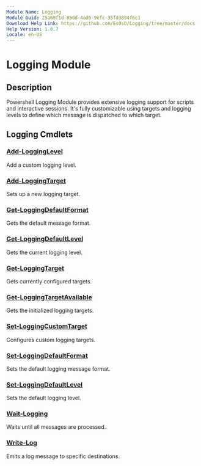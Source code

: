 ```yaml
---
Module Name: Logging
Module Guid: 25a60f1d-85dd-4ad6-9efc-35fd3894f6c1
Download Help Link: https://github.com/EsOsO/Logging/tree/master/docs
Help Version: 1.0.7
Locale: en-US
---
```


# Logging Module
## Description
Powershell Logging Module provides extensive logging support for scripts and interactive sessions.
It's fully customizable using targets and logging levels to define which message is dispatched to which target.

## Logging Cmdlets
### [Add-LoggingLevel](Add-LoggingLevel.md)
Add a custom logging level.

### [Add-LoggingTarget](Add-LoggingTarget.md)
Sets up a new logging target.

### [Get-LoggingDefaultFormat](Get-LoggingDefaultFormat.md)
Gets the default message format.

### [Get-LoggingDefaultLevel](Get-LoggingDefaultLevel.md)
Gets the current logging level.

### [Get-LoggingTarget](Get-LoggingTarget.md)
Gets currently configured targets.

### [Get-LoggingTargetAvailable](Get-LoggingTargetAvailable.md)
Gets the initialized logging targets.

### [Set-LoggingCustomTarget](Set-LoggingCustomTarget.md)
Configures custom logging targets.

### [Set-LoggingDefaultFormat](Set-LoggingDefaultFormat.md)
Sets the default logging message format.

### [Set-LoggingDefaultLevel](Set-LoggingDefaultLevel.md)
Sets the default logging level.

### [Wait-Logging](Wait-Logging.md)
Waits until all messages are processed.

### [Write-Log](Write-Log.md)
Emits a log message to specific destinations.








